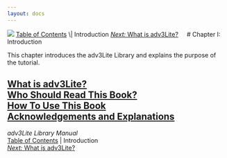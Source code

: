 ```yaml
---
layout: docs
---
```



<img src="topbar.jpg" data-border="0" />
<a href="toc.html" class="nav">Table of Contents</a> \| Introduction  
<span class="navnp"><a href="whatis.html" class="nav"><em>Next:</em> What is adv3Lite?</a>
    </span>
# Chapter I: Introduction

This chapter introduces the adv3Lite Library and explains the purpose of
the tutorial.



[What is adv3Lite?](whatis.html)  
[Who Should Read This Book?](whoshouldread.html)  
[How To Use This Book](howtouse.html)  
[Acknowledgements and Explanations](acknowledge.html)  
------------------------------------------------------------------------



*adv3Lite Library Manual*  
<a href="toc.html" class="nav">Table of Contents</a> \| Introduction  
<span class="navnp"><a href="whatis.html" class="nav"><em>Next:</em> What is adv3Lite?</a>
    </span>


